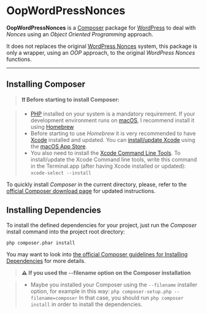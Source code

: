 OopWordPressNonces
===================


**OopWordPressNonces** is a [Composer](https://getcomposer.org/) package for [WordPress](https://wordpress.org/) to deal with *Nonces* using an *Object Oriented Programming* approach.

It does not replaces the original [WordPress Nonces](https://codex.wordpress.org/WordPress_Nonces) system, this package is only a wrapper, using an *OOP* approach, to the original *WordPress Nonces* functions.

----------


Installing Composer
-------------
> **:exclamation::exclamation: Before starting to install Composer:**

> - [PHP](http://www.php.net/) installed on your system is a mandatory requirement. If your development environment runs on [macOS](https://www.apple.com/macos/), I recommend install it using [Homebrew](https://brew.sh/)
> - Before starting to use *Homebrew* it is very recommended to have [Xcode](https://developer.apple.com/xcode/) installed and updated. You can [install/update Xcode](https://itunes.apple.com/es/app/xcode/id497799835?mt=12) using the [macOS App Store](https://www.appstore.com/). 
> - You also need to install the [Xcode Command Line Tools](https://developer.apple.com/xcode/features/). To install/update the Xcode Command line tools, write this command in the Terminal.app (after having Xcode installed or updated):
> `xcode-select --install`
    
To quickly install *Composer* in the current directory, please, refer to the [official Composer download page](https://getcomposer.org/download/) for updated instructions.

Installing Dependencies
-------------
To install the defined dependencies for your project, just run the *Composer* install command into the project root directory:

`php composer.phar install`

You may want to look into [the official Composer guidelines for Installing Dependencies](https://getcomposer.org/doc/01-basic-usage.md#installing-dependencies) for more details.
> **:warning: If you used the --filename option on the Composer installation**

> - Maybe you installed your Composer using the `--filename` installer option, for example in this way:
> `php composer-setup.php --filename=composer`
> In that case, you should run `php composer install` in order to install the dependencies.